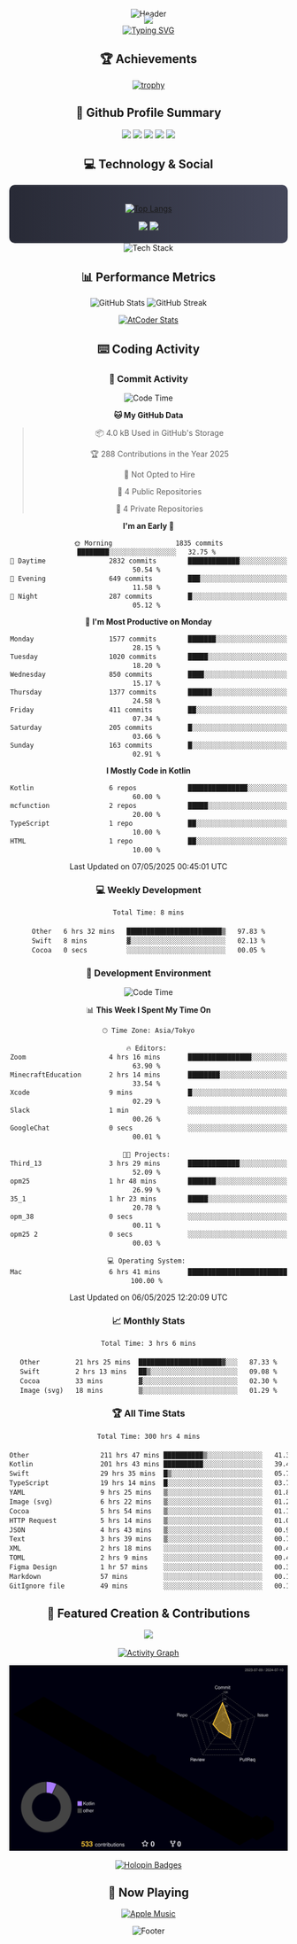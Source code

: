 <div align="center">
  
![Header](https://capsule-render.vercel.app/api?type=waving&color=gradient&customColorList=12&height=300&section=header&text=Welcome%20to%20Batapii's%20Universe&fontSize=50&animation=fadeIn&fontAlignY=40&desc=Android%20Developer%20|%20Kotlin%20LOVE%20)

<div style="margin-top: -20px;">
  <img src="https://readme-typing-svg.herokuapp.com/?lines=Crafting+Android+Experiences;Building+Tomorrow's+Apps+Today;Always+Learning,+Always+Growing&font=Fira%20Code&center=true&width=440&height=45&color=f75c7e&vCenter=true&size=22&pause=1000">
</div>

<a href="https://git.io/typing-svg">
  <img src="https://readme-typing-svg.demolab.com?font=Fira+Code&weight=600&size=28&duration=4000&pause=1000&center=true&vCenter=true&width=800&lines=Hey+there!+I'm+Batapii+%F0%9F%91%8B;Android+Developer+from+Japan+%F0%9F%87%AF%F0%9F%87%B5" alt="Typing SVG" />
</a>

## 🏆 Achievements

[![trophy](https://github-profile-trophy.vercel.app/?username=batapii&theme=onestar&no-frame=true&no-bg=true&column=8&rank=SECRET,SSS,SS,S,AAA,AA,A,B,C,?&margin-w=10&margin-h=10)](https://github.com/ryo-ma/github-profile-trophy)

## 🎯 Github Profile Summary

<div align="center">
  <img src="http://github-profile-summary-cards.vercel.app/api/cards/profile-details?username=batapii&theme=radical" />
  <img src="http://github-profile-summary-cards.vercel.app/api/cards/repos-per-language?username=batapii&theme=radical" />
  <img src="http://github-profile-summary-cards.vercel.app/api/cards/most-commit-language?username=batapii&theme=radical" />
  <img src="http://github-profile-summary-cards.vercel.app/api/cards/stats?username=batapii&theme=radical" />
  <img src="http://github-profile-summary-cards.vercel.app/api/cards/productive-time?username=batapii&theme=radical" />
</div>

## 💻 Technology & Social

<div align="center" style="background: linear-gradient(to right, #282A36, #44475A); padding: 20px; border-radius: 10px;">

[![Top Langs](https://github-readme-stats.vercel.app/api/top-langs/?username=batapii
)](https://github.com/anuraghazra/github-readme-stats)

<div style="margin-top: 15px">
<a href="https://github.com/batapii"><img src="https://img.shields.io/github/followers/batapii?style=for-the-badge&logo=github&label=Follow&color=ff6e96&labelColor=282A36"/></a>
<a href="https://twitter.com/batapii3939"><img src="https://img.shields.io/twitter/follow/batapii?style=for-the-badge&logo=twitter&color=1DA1F2&labelColor=282A36&label= Twitter"/></a>
</div>

</div>

<div align="center">
<img src="https://github-readme-tech-stack.vercel.app/api/cards?title=Tech+Stack&align=center&titleAlign=center&fontSize=20&lineHeight=10&lineCount=4&theme=github_dark&width=800&bg=%230D1117&badge=%23161B22&border=%2321262D&titleColor=%2358A6FF&line1=kotlin%2Ckotlin%2C0095D5%3Bandroid%2Candroid%2C00ff00%3Bjetpackcompose%2Cjetpack%2C4285F4%3B&line2=swift%2Cswift%2CFA7343%3Bfirebase%2Cfirebase%2CFFCA28%3Bgithub%2Cgithub%2C181717%3B&line3=typescript%2Ctypescript%2C3178C6%3Bgraphql%2Cgraphql%2CE10098%3Bsupabase%2Csupabase%2C3FCF8E%3B&line4=gradle%2Cgradle%2C02303A%3Bgitkraken%2Cgitkraken%2C179287%3Bpostman%2Cpostman%2CFF6C37%3B" alt="Tech Stack" />
</div>



## 📊 Performance Metrics

<div align="center">

![GitHub Stats](https://github-readme-stats.vercel.app/api?username=batapii&show_icons=true&theme=radical&hide_border=true&bg_color=0D1117)
![GitHub Streak](https://github-readme-streak-stats.herokuapp.com/?user=batapii&theme=radical&hide_border=true&background=0D1117)

[![AtCoder Stats](https://atcoder-readme-stats.vercel.app/stats/batapii3939?theme=dark&show_history=5&width=495)](https://github.com/iwbc-mzk/atcoder-readme-stats)

</div>

## ⌨️ Coding Activity

### 🌟 Commit Activity
<!--START_SECTION:commit-stats-->
![Code Time](http://img.shields.io/badge/Code%20Time-511%20hrs%2052%20mins-blue)

**🐱 My GitHub Data** 

> 📦 4.0 kB Used in GitHub's Storage 
 > 
> 🏆 288 Contributions in the Year 2025
 > 
> 🚫 Not Opted to Hire
 > 
> 📜 4 Public Repositories 
 > 
> 🔑 4 Private Repositories 
 > 
**I'm an Early 🐤** 

```text
🌞 Morning                1835 commits        ████████░░░░░░░░░░░░░░░░░   32.75 % 
🌆 Daytime                2832 commits        █████████████░░░░░░░░░░░░   50.54 % 
🌃 Evening                649 commits         ███░░░░░░░░░░░░░░░░░░░░░░   11.58 % 
🌙 Night                  287 commits         █░░░░░░░░░░░░░░░░░░░░░░░░   05.12 % 
```
📅 **I'm Most Productive on Monday** 

```text
Monday                   1577 commits        ███████░░░░░░░░░░░░░░░░░░   28.15 % 
Tuesday                  1020 commits        █████░░░░░░░░░░░░░░░░░░░░   18.20 % 
Wednesday                850 commits         ████░░░░░░░░░░░░░░░░░░░░░   15.17 % 
Thursday                 1377 commits        ██████░░░░░░░░░░░░░░░░░░░   24.58 % 
Friday                   411 commits         ██░░░░░░░░░░░░░░░░░░░░░░░   07.34 % 
Saturday                 205 commits         █░░░░░░░░░░░░░░░░░░░░░░░░   03.66 % 
Sunday                   163 commits         █░░░░░░░░░░░░░░░░░░░░░░░░   02.91 % 
```


**I Mostly Code in Kotlin** 

```text
Kotlin                   6 repos             ███████████████░░░░░░░░░░   60.00 % 
mcfunction               2 repos             █████░░░░░░░░░░░░░░░░░░░░   20.00 % 
TypeScript               1 repo              ██░░░░░░░░░░░░░░░░░░░░░░░   10.00 % 
HTML                     1 repo              ██░░░░░░░░░░░░░░░░░░░░░░░   10.00 % 
```




 Last Updated on 07/05/2025 00:45:01 UTC
<!--END_SECTION:commit-stats-->

### 💻 Weekly Development
<!--START_SECTION:wakatime-->

```txt
Total Time: 8 mins

Other   6 hrs 32 mins   ████████████████████████▒   97.83 %
Swift   8 mins          ▓░░░░░░░░░░░░░░░░░░░░░░░░   02.13 %
Cocoa   0 secs          ░░░░░░░░░░░░░░░░░░░░░░░░░   00.05 %
```

<!--END_SECTION:wakatime-->

### 🔨 Development Environment
<!--START_SECTION:dev-stats-->
![Code Time](http://img.shields.io/badge/Code%20Time-511%20hrs%2052%20mins-blue)

📊 **This Week I Spent My Time On** 

```text
🕑︎ Time Zone: Asia/Tokyo

🔥 Editors: 
Zoom                     4 hrs 16 mins       ████████████████░░░░░░░░░   63.90 % 
MinecraftEducation       2 hrs 14 mins       ████████░░░░░░░░░░░░░░░░░   33.54 % 
Xcode                    9 mins              █░░░░░░░░░░░░░░░░░░░░░░░░   02.29 % 
Slack                    1 min               ░░░░░░░░░░░░░░░░░░░░░░░░░   00.26 % 
GoogleChat               0 secs              ░░░░░░░░░░░░░░░░░░░░░░░░░   00.01 % 

🐱‍💻 Projects: 
Third_13                 3 hrs 29 mins       █████████████░░░░░░░░░░░░   52.09 % 
opm25                    1 hr 48 mins        ███████░░░░░░░░░░░░░░░░░░   26.99 % 
35_1                     1 hr 23 mins        █████░░░░░░░░░░░░░░░░░░░░   20.78 % 
opm_38                   0 secs              ░░░░░░░░░░░░░░░░░░░░░░░░░   00.11 % 
opm25 2                  0 secs              ░░░░░░░░░░░░░░░░░░░░░░░░░   00.03 % 

💻 Operating System: 
Mac                      6 hrs 41 mins       █████████████████████████   100.00 % 
```


 Last Updated on 06/05/2025 12:20:09 UTC
<!--END_SECTION:dev-stats-->

### 📈 Monthly Stats
<!--START_SECTION:wakamonth-->

```txt
Total Time: 3 hrs 6 mins

Other         21 hrs 25 mins  █████████████████████▓░░░   87.33 %
Swift         2 hrs 13 mins   ██▒░░░░░░░░░░░░░░░░░░░░░░   09.08 %
Cocoa         33 mins         ▓░░░░░░░░░░░░░░░░░░░░░░░░   02.30 %
Image (svg)   18 mins         ▒░░░░░░░░░░░░░░░░░░░░░░░░   01.29 %
```

<!--END_SECTION:wakamonth-->

### 🏆 All Time Stats
<!--START_SECTION:wakaalltime-->

```txt
Total Time: 300 hrs 4 mins

Other                  211 hrs 47 mins ██████████▒░░░░░░░░░░░░░░   41.38 %
Kotlin                 201 hrs 43 mins ██████████░░░░░░░░░░░░░░░   39.41 %
Swift                  29 hrs 35 mins  █▒░░░░░░░░░░░░░░░░░░░░░░░   05.78 %
TypeScript             19 hrs 14 mins  █░░░░░░░░░░░░░░░░░░░░░░░░   03.76 %
YAML                   9 hrs 25 mins   ▒░░░░░░░░░░░░░░░░░░░░░░░░   01.84 %
Image (svg)            6 hrs 22 mins   ▒░░░░░░░░░░░░░░░░░░░░░░░░   01.25 %
Cocoa                  5 hrs 54 mins   ▒░░░░░░░░░░░░░░░░░░░░░░░░   01.15 %
HTTP Request           5 hrs 14 mins   ▒░░░░░░░░░░░░░░░░░░░░░░░░   01.02 %
JSON                   4 hrs 43 mins   ▒░░░░░░░░░░░░░░░░░░░░░░░░   00.92 %
Text                   3 hrs 39 mins   ▒░░░░░░░░░░░░░░░░░░░░░░░░   00.71 %
XML                    2 hrs 18 mins   ░░░░░░░░░░░░░░░░░░░░░░░░░   00.45 %
TOML                   2 hrs 9 mins    ░░░░░░░░░░░░░░░░░░░░░░░░░   00.42 %
Figma Design           1 hr 57 mins    ░░░░░░░░░░░░░░░░░░░░░░░░░   00.38 %
Markdown               57 mins         ░░░░░░░░░░░░░░░░░░░░░░░░░   00.19 %
GitIgnore file         49 mins         ░░░░░░░░░░░░░░░░░░░░░░░░░   00.16 %
```

<!--END_SECTION:wakaalltime-->


## 🌟 Featured Creation & Contributions

<div align="center">
  <a href="https://github.com/batapii/ToDoSNS">
    <img src="https://github-readme-stats.vercel.app/api/pin/?username=batapii&repo=ToDoSNS&theme=radical&hide_border=true&bg_color=0D1117" />
  </a>

[![Activity Graph](https://github-readme-activity-graph.vercel.app/graph?username=batapii&custom_title=Contribution%20Graph&hide_border=true&theme=radical&bg_color=0D1117)](https://github.com/ashutosh00710/github-readme-activity-graph)

![3D Contrib](./profile-3d-contrib/profile-night-rainbow.svg)

[![Holopin Badges](https://holopin.me/batapii)](https://holopin.io/@batapii)

</div>

## 🎵 Now Playing

<div align="center">
  
[![Apple Music](https://music-profile.rayriffy.com/theme/dark.svg?uid=001005.6598667d2ffd4a10a4f429edd0ba24c4.1156)](https://github.com/rayriffy/apple-music-github-profile)

</div>

![Footer](https://capsule-render.vercel.app/api?type=waving&color=gradient&customColorList=12&height=100&section=footer)

</div>

